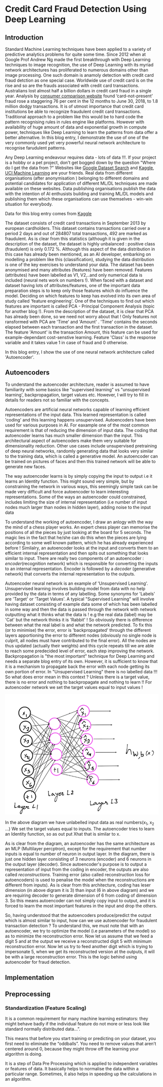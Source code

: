 # Credit Card Fraud Detection Using Deep Learning

## Introduction

Standard Machine Learning techniques have been applied to a variety of predictive analytics problems for quite some time. Since 2012 when at Google Prof Andrew Ng made the first breakthrough with Deep Learning techniques to image recognition, the use of Deep Learning with its myriad network architectures has proliferated to numerous domains other than image processing. One such domain is anamoly detection with credit card fraud detction as one special  case.
Worldwide use of credit card is on the rise and so are the frauds associated with credit card transactions. Australians lost almost half a billion dollars in credit card fraud in a single year. Analysis by [consumer comparison website](finder.com.au) found ‘card-not-present’ fraud rose a staggering 76 per cent in the 12 months to June 30, 2018, to 1.8 million dodgy transactions. It is of utmost importance that credit card institutions be able to recognize fraudulent credit card transactions. Traditional approach to a problem like this would be to hard code the pattern recognising rules in rules engine like platforms. However with availability of huge amount of data and exponential growth in compute power, techniques like Deep Learning to learn the patterns from data offer a better alternative. 
In this blog entry, I demonstrate the use of one of the very commonly used yet very powerful neural network architecture to recognise farudulent patterns. 

Any Deep Learning endeavour requires data - lots of data !!!. If your project is a hobby or a pet project, don't get bogged down by the question "Where do I get the data from ?" Websites like [Google Dataset Search](https://toolbox.google.com/datasetsearch) and [Kaggle](kaggle.com), [UCI Machine Learning](https://archive.ics.uci.edu/ml/index.php) are your friends. Real data from different organisations (after anonymisation ) belonging to different domains and potential candidates for application of different ML/DL techniques are made available on these websites. Data publishing organisations publish the data with the intention of AI enthusists building and training ML/DL models  and publishing them which these organisations can use themselves - win-win situation for everybody. 

Data for this blog entry comes from [Kaggle](https://www.kaggle.com/mlg-ulb/creditcardfraud/home)

The dataset consists of credit card transactions in September 2013 by european cardholders. This dataset contains transactions carried over a period 2 days and out of 284807 total transactions, 492 are marked as fraudulent. As is clear from this statistics (although it is given in the description of the dataset, the dataset is highly unbalanced : positive class (fraudulent) is only 0.172 %. Although this aspect of the data distribution in this case has already been mentioned, as an AI developer, embarking on modelling a problem like this (classification), studying the data distribution is one of the key exercises to understand your data. The dataset has been anonymised and many attributes (features) have been removed. Features (attributes) have been labelled as V1, V2,..and only numerical data is included (neural nets work on numbers !). When faced with a dataset and dataset having lots of attributes/features, one of the important data preparation steps is to keep only those features which do influence the model. Deciding on which features to keep has evolved into its own area of study called 'feature engineering'. One of the techniques to find out which features are important is called PCA - Principal Component Analysis (topic for another blog !). From the description of the dataset, it is clear that PCA has already been done, so we need not worry about that ! Only features not ransformed with PCA are 'Time' and 'Amount' . 'Time' contains the seconds elapsed between each transaction and the first transaction in the dataset. The feature 'Amount' is the transaction Amount, this feature can be used for example-dependant cost-senstive learning. Feature 'Class' is the response variable and it takes value 1 in case of fraud and 0 otherwise.

In this blog entry, I show the use of one neural network architecture called 'Autoencoder'. 

## Autoencoders

To understand the autoencoder architecture, reader is assumed to have familiarity with some basics like "supervised learning" vs "unsupervised learning', backpropagation, target values etc. However, I will try to fill in details for readers not so familiar with the concepts.

Autoencoders are artificial neural networks capable of learning efficient representations of the input data. This learned representation is called 'coding' and this learning happens unsupervised. Autoencoders have been used for various purposes in AI. For eaxample one of the most common requirement is that of reducing the dimension of input data.  The coding that autoencoder learns has much smaller dimension than the input. This architectural aspect of autoencoders make them very suitable for dimensionality reduction. Other use cases include unsupervised pretraining of deep neural networks, randomly generating data that looks very similar to the training data, which is called a generative model. An autoencoder can be trained on pictures of faces and then this trained network will be able to generate new faces.

The way autoencoder learns is by simply copying the input to output i.e it learns an Identity function. This might sound very simple, but by constraining the network in various ways, this seemingly simple task can be made very difficult and force autoencoder to learn interesting representations. Some of the ways an autoencoder could constrained, includes limiting the size of internal representation (i.e number of input nodes much larger than nodes in hidden layer), adding noise to the input data

To understand the working of autoencoder, I draw an anlogy with the way the mind of a chess player works. An expert chess player can memorise the positions of all the pieces by just looking at the board for 5 seconds. The magic lies in the fact that he/she can do this when the pieces are lying according to some well known pattern, which he has already experienced before ! Similalry, an autoencoder looks at the input and converts them to an efficient internal representation and then spits out something that looks similar to input. There are really two components of an autoencoder : *encoder*(recognition network) which is responsible for converting the inputs to an internal representation. Encoder is followed by a *decoder* (generative network) that converts the internal representation to the outputs. 

Autoencoder  neural network is an example of 'Unsupervised Learning'. Unsupervised learning involves building model from data with no help provided by the data in terms of any labelling. Some synonyms for 'Labels' are 'Target' or 'Target Values'. A typical "Supervised Learning" will involve having dataset consisting of example data some of which has been labelled in some way and then the data is passed through the network with network outputting what it thinks what the data is ! e.g the real data (label) may be 'Cat' but the network thinks it is 'Rabbit' ! So obviously there is difference between what the real label is and what the network predicted. To fix this (or to minimise) the error, error is 'backpropagated' through the different layers apportioning the error to different nodes (obviously no single node is culprit, all nodes must have contributed to the final error). All the nodes are thus updated (actually their weights) and this cycle repeats till we are able to reach some predecided level of error, each step improving the network. Backpropagation is "the most important" technique for Deep Learning and needs a separate blog entry of its own. However, it is sufficient to know that it is a mechanism to propagate back the error with each node getting its own portion of error. In "Unsupervised Learning" there is no labelled data !!! So what does error mean in this context ? Unless there is a target value, there is no error and nothing to backpropagate and nothing to learn !! For autoencoder network we set the target values equal to input values ! 

![](Autoencoder.png)


In the above diagram we have unlabelled input data as real numbers(x<sub>1</sub>, x<sub>2</sub> ...) We set the target values equal to inputs. The autoencoder tries to learn an Identity function, so as out put Xhat that is similar to x. 

As is clear from the diagram, an autoencoder has the same architecture as an MLP (Multilayer percptron), except for the requirement that number inputs is equal to number of neuron in output layer. In the diagram, there is just one hidden layer consisting of 3 neurons (encoder) and 6 neurons in the output layer (decoder). Since autoencoder's purpose is to output a representation of input from the coding in encoder, the outputs are also called *reconstructions*. Training error (also called reconstruction loss for autoencoders) is used to penalise the model when the reconstructions are different from inputs). As is clear from this architecture, coding has leser dimension (in above digram it is 3) than input (6 in above diagram) and we are requiring decoder to generate dimension of 6 from coding of dimension 3. So this means autoencoder can not simply copy input to output, and it is forced to learn the most important features in the input and drop the others.

So, having understood that the autoencoders produce/predict the output which is almost similar to input, how can we use autoencoder for fraudulent transaction detection ? To understand this, we must note that with an autoencoder, we try to optimize the model (i.e parameters of the model) so as to minimize the reconstruction error. Now let us assume that we feed a digit 5 and at the output we receive a reconstructed digit 5 with minimum reconstruction error. Now let us try to feed another digit which is trying to impersonate 5, when we get its reconstructed version at the outputs, it will be with a large reconstruction error. This is the logic behind using autoencoder for fraud detection.


## Implementation


## Preprocessing
### Standardization (Feature Scaling)
It is a common requirement for many machine learning estimators: they might behave badly if the individual feature do not more or less look like standard normally distributed data…”.

This means that before you start training or predicting on your dataset, you first need to eliminate the “oddballs”. You need to remove values that aren’t centered around 0, because they might throw off the learning your algorithm is doing. 

It is a step of Data Pre Processing which is applied to independent variables or features of data. It basically helps to normalise the data within a particular range. Sometimes, it also helps in speeding up the calculations in an algorithm.



